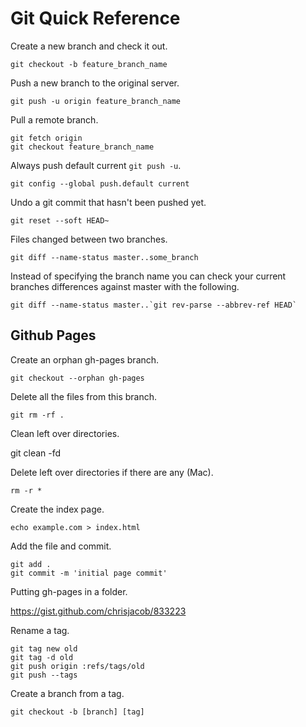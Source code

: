 # Git Quick Reference

Create a new branch and check it out.

    git checkout -b feature_branch_name

Push a new branch to the original server.

    git push -u origin feature_branch_name

Pull a remote branch.

    git fetch origin
    git checkout feature_branch_name

Always push default current `git push -u`.

    git config --global push.default current

Undo a git commit that hasn't been pushed yet.

    git reset --soft HEAD~

Files changed between two branches.

    git diff --name-status master..some_branch
    
Instead of specifying the branch name you can check your current branches differences against master with the following.

    git diff --name-status master..`git rev-parse --abbrev-ref HEAD`

## Github Pages

Create an orphan gh-pages branch.

    git checkout --orphan gh-pages

Delete all the files from this branch.

    git rm -rf .

Clean left over directories.

  git clean -fd

Delete left over directories if there are any (Mac).

    rm -r *

Create the index page.

    echo example.com > index.html

Add the file and commit.

    git add .
    git commit -m 'initial page commit'

Putting gh-pages in a folder.

https://gist.github.com/chrisjacob/833223

Rename a tag.

    git tag new old
    git tag -d old
    git push origin :refs/tags/old
    git push --tags
    
Create a branch from a tag.

    git checkout -b [branch] [tag]
